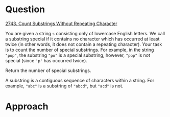 # Question

[2743. Count Substrings Without Repeating Character](https://leetcode.com/problems/count-substrings-without-repeating-character/)

You are given a string `s` consisting only of lowercase English letters. 
We call a substring special if it contains no character which has occurred at least twice (in other words, it does not contain a repeating character). 
Your task is to count the number of special substrings. 
For example, in the string `"pop"`, the substring `"po"` is a special substring, however, `"pop"` is not special (since `'p'` has occurred twice).

Return the number of special substrings.

A substring is a contiguous sequence of characters within a string. 
For example, `"abc"` is a substring of `"abcd"`, but `"acd"` is not.

# Approach

